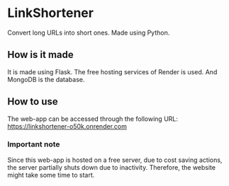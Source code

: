 # LinkShortener
Convert long URLs into short ones. Made using Python.

## How is it made
It is made using Flask. The free hosting services of Render is used. And MongoDB is the database.

## How to use
The web-app can be accessed through the following URL:
https://linkshortener-o50k.onrender.com

### Important note
Since this web-app is hosted on a free server, due to cost saving actions, the server partially shuts down due to inactivity.
Therefore, the website might take some time to start.

